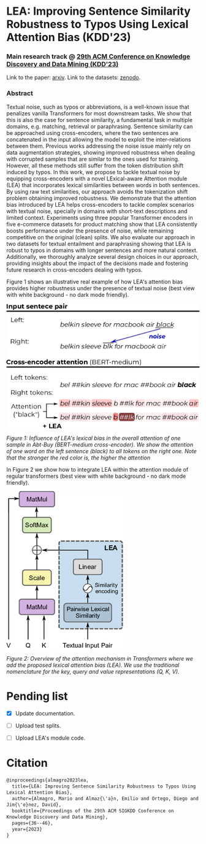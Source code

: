 # LEA: Improving Sentence Similarity Robustness to Typos Using Lexical Attention Bias (KDD'23)

### Main research track @ [29th ACM Conference on Knowledge Discovery and Data Mining (KDD'23)](https://kdd.org/kdd2023/)

Link to the paper: [arxiv](https://arxiv.org/pdf/2307.02912.pdf).
Link to the datasets: [zenodo](https://zenodo.org/records/10401846).

### Abstract
Textual noise, such as typos or abbreviations, is a well-known issue that penalizes vanilla Transformers for most downstream tasks. We show that this is also the case for sentence similarity, a fundamental task in multiple domains, e.g. matching, retrieval or paraphrasing. Sentence similarity can be approached using cross-encoders, where the two sentences are concatenated in the input allowing the model to exploit the inter-relations between them. Previous works addressing the noise issue mainly rely on data augmentation strategies, showing improved robustness when dealing with corrupted samples that are similar to the ones used for training. However, all these methods still suffer from the token distribution shift induced by typos. In this work, we propose to tackle textual noise by equipping cross-encoders with a novel LExical-aware Attention module (LEA) that incorporates lexical similarities between words in both sentences. By using raw text similarities, our approach avoids the tokenization shift problem obtaining improved robustness. We demonstrate that the attention bias introduced by LEA helps cross-encoders to tackle complex scenarios with textual noise, specially in domains with short-text descriptions and limited context. Experiments using three popular Transformer encoders in five e-commerce datasets for product matching show that LEA consistently boosts performance under the presence of noise, while remaining competitive on the original (clean) splits. We also evaluate our approach in two datasets for textual entailment and paraphrasing showing that LEA is robust to typos in domains with longer sentences and more natural context. Additionally, we thoroughly analyze several design choices in our approach, providing insights about the impact of the decisions made and fostering future research in cross-encoders dealing with typos.


Figure 1 shows an illustrative real example of how LEA's attention bias provides higher robustness under the presence of textual noise (best view with white background - no dark mode friendly).

![LEA_diagram](/images/graphical_abstract_LEA.png)

*Figure 1: Influence of LEA's lexical bias in the overall attention of one sample in Abt-Buy (BERT-medium cross-encoder). We show the attention of one word on the left sentence (black) to all tokens on the right one. Note that the stronger the red color is, the higher the attention*

In Figure 2 we show how to integrate LEA within the attention module of regular transformers (best view with white background - no dark mode friendly).

![LEA_diagram](/images/LEAdiagram.png) 

*Figure 2: Overview of the attention mechanism in Transformers where we add the proposed lexical attention bias (LEA). We use the traditional nomenclature for the key, query and value representations (Q, K, V).*

# Pending list

* [x] Update documentation.
* [ ] Upload test splits.
* [ ] Upload LEA's module code.


# Citation

```
@inproceedings{almagro2023lea,
  title={LEA: Improving Sentence Similarity Robustness to Typos Using Lexical Attention Bias},
  author={Almagro, Mario and Almaz{\'a}n, Emilio and Ortego, Diego and Jim{\'e}nez, David},
  booktitle={Proceedings of the 29th ACM SIGKDD Conference on Knowledge Discovery and Data Mining},
  pages={36--46},
  year={2023}
}
```
